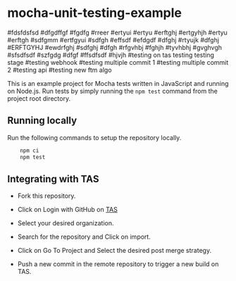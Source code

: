 # mocha-unit-testing-example
#fdsfdsfsd
#dfgdffgf
#fgdfg
#rreer
#ertyui
#ertyu
#erftghj
#ertgyhjh
#ertyu
#erftgh
#sdfgmm
#ertfgyui
#sdfgh
#effsdf
#efdgdf
#dfghj
#rtyujk
#dfghj
#ERFTGYHJ
#ewdrfghj
#sdfghj
#dfgh
#rfgvhbj
#fghjh
#tyvhbhj
#gvghvgh
#sfsdfsdf
#szfgdg
#dfgf
#ffsdfsdf
#hjvjh
 #testing on tas testing testing stage
 #testing webhook
 #testing multiple commit 1
 #testing multiple commit 2
 #testing api
 #testing new ftm algo

This is an example project for Mocha tests written in JavaScript and running on Node.js.
Run tests by simply running the `npm test` command from the project root directory.
 
## Running locally

Run the following commands to setup the repository locally.

```bash
    npm ci
    npm test
```

## Integrating with TAS

- Fork this repository.

- Click on Login with GitHub on [TAS](https://tas.lambdatest.com/login/)

- Select your desired organization.
  
- Search for the repository and Click on import.
  
- Click on Go To Project and Select the desired post merge strategy.
  
- Push a new commit in the remote repository to trigger a new build on TAS.
